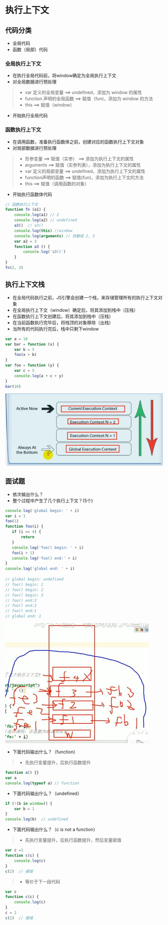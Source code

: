 # 执行上下文
## 代码分类
+ 全局代码
+ 函数（局部）代码
### 全局执行上下文
+ 在执行全局代码前，将window确定为全局执行上下文
+ 对全局数据进行预处理
>+ var 定义的全局变量 ==> undefined，添加为 window 的属性
>+ function 声明的全局函数 ==> 赋值（fun)，添加为 window 的方法
>+ this ==> 赋值（window）
+ 开始执行全局代码
### 函数执行上下文
+ 在调用函数，准备执行函数体之前，创建对应的函数执行上下文对象
+ 对局部数据进行预处理
>+ 形参变量 ==> 赋值（实参） ==> 添加为执行上下文的属性
>+ arguments ==> 赋值（实参列表），添加为执行上下文的属性
>+ var 定义的局部变量 ==> undefined，添加为执行上下文的属性
>+ function声明的函数 ==> 赋值(fun)，添加为执行上下文的方法
>+ this ==> 赋值（调用函数的对象）
+ 开始执行函数体代码
  
```javascript
// 函数执行上下文
function fn (a1) {
    console.log(a1) // 2
    console.log(a2) // undefined
    a3()  // a3()
    console.log(this) //window
    console.log(arguments) // 伪数组 2, 3
    var a2 = 3
    function a3 () {
        console.log('a3()')
    }
}
fn(2, 3)
```
## 执行上下文栈
+ 在全局代码执行之前，JS引擎会创建一个栈，来存储管理所有的执行上下文对象
+ 在全局执行上下文（window）确定后，将其添加到栈中（压栈）
+ 在函数执行上下文创建后，将其添加到栈中（压栈）
+ 在当前函数执行完毕后，将栈顶的对象移除（出栈）
+ 当所有的代码执行完后，栈中只剩下window
```javascript
var a = 10
var bar = function (x) {
    var b = 5
    foo(x + b)
}
var foo = function (y) {
    var c = 5
    console.log(a + c + y)
}
bar(10)
```
![avatar](./pictures/execution_contexts.JPG)

## 面试题
+ 依次输出什么？
+ 整个过程中产生了几个执行上下文？(5个)
 ```javascript
console.log('global begin: ' + i)
var i = 1
foo(1)
function foo(i) {
    if (i == 4) {
        return
    }
    console.log('foo() begin: ' + i)
    foo(i + 1)
    console.log('foo() end:' + i)
}
console.log('global end: ' + i)

// global begin: undefined 
// foo() begin: 1 
// foo() begin: 2 
// foo() begin: 3 
// foo() end:3 
// foo() end:2 
// foo() end:1 
// global end: 1
```
![avatar](./pictures/execution_contexts2.JPG)
+ 下面代码输出什么？（function）
>+ 先执行变量提升，后执行函数提升
```javascript
function a() {}
var a
console.log(typeof a) // function
```
+ 下面代码输出什么？（undefined）
```javascript
if (!(b in window)) {
    var b = 1
}
console.log(b)  // undefined
```
+ 下面代码输出什么？（c is not a function）
>+ 先执行变量提升，后执行函数提升，然后变量赋值
```javascript
var c =1
function c(c) {
    console.log(c)
}
c(2)  // 报错
```
>+ 等价于下一段代码
```javascript
var c 
function c(c) {
    console.log(c)
}
c = 1
c(2)  // 报错
```